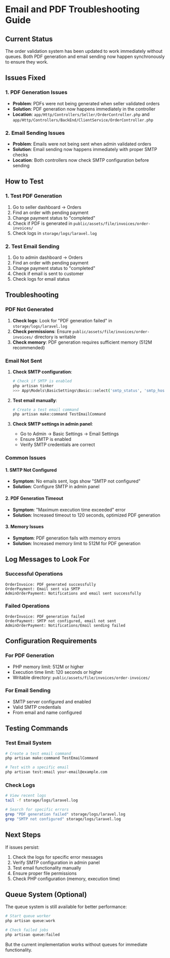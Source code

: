 # Email and PDF Troubleshooting Guide

## Current Status
The order validation system has been updated to work immediately without queues. Both PDF generation and email sending now happen synchronously to ensure they work.

## Issues Fixed

### 1. PDF Generation Issues
- **Problem**: PDFs were not being generated when seller validated orders
- **Solution**: PDF generation now happens immediately in the controller
- **Location**: `app/Http/Controllers/Seller/OrderController.php` and `app/Http/Controllers/BackEnd/ClientService/OrderController.php`

### 2. Email Sending Issues
- **Problem**: Emails were not being sent when admin validated orders
- **Solution**: Email sending now happens immediately with proper SMTP checks
- **Location**: Both controllers now check SMTP configuration before sending

## How to Test

### 1. Test PDF Generation
1. Go to seller dashboard → Orders
2. Find an order with pending payment
3. Change payment status to "completed"
4. Check if PDF is generated in `public/assets/file/invoices/order-invoices/`
5. Check logs in `storage/logs/laravel.log`

### 2. Test Email Sending
1. Go to admin dashboard → Orders
2. Find an order with pending payment
3. Change payment status to "completed"
4. Check if email is sent to customer
5. Check logs for email status

## Troubleshooting

### PDF Not Generated
1. **Check logs**: Look for "PDF generation failed" in `storage/logs/laravel.log`
2. **Check permissions**: Ensure `public/assets/file/invoices/order-invoices/` directory is writable
3. **Check memory**: PDF generation requires sufficient memory (512M recommended)

### Email Not Sent
1. **Check SMTP configuration**:
   ```bash
   # Check if SMTP is enabled
   php artisan tinker
   >>> App\Models\BasicSettings\Basic::select('smtp_status', 'smtp_host', 'from_mail')->first();
   ```

2. **Test email manually**:
   ```bash
   # Create a test email command
   php artisan make:command TestEmailCommand
   ```

3. **Check SMTP settings in admin panel**:
   - Go to Admin → Basic Settings → Email Settings
   - Ensure SMTP is enabled
   - Verify SMTP credentials are correct

### Common Issues

#### 1. SMTP Not Configured
- **Symptom**: No emails sent, logs show "SMTP not configured"
- **Solution**: Configure SMTP in admin panel

#### 2. PDF Generation Timeout
- **Symptom**: "Maximum execution time exceeded" error
- **Solution**: Increased timeout to 120 seconds, optimized PDF generation

#### 3. Memory Issues
- **Symptom**: PDF generation fails with memory errors
- **Solution**: Increased memory limit to 512M for PDF generation

## Log Messages to Look For

### Successful Operations
```
OrderInvoice: PDF generated successfully
OrderPayment: Email sent via SMTP
AdminOrderPayment: Notifications and email sent successfully
```

### Failed Operations
```
OrderInvoice: PDF generation failed
OrderPayment: SMTP not configured, email not sent
AdminOrderPayment: Notifications/Email sending failed
```

## Configuration Requirements

### For PDF Generation
- PHP memory limit: 512M or higher
- Execution time limit: 120 seconds or higher
- Writable directory: `public/assets/file/invoices/order-invoices/`

### For Email Sending
- SMTP server configured and enabled
- Valid SMTP credentials
- From email and name configured

## Testing Commands

### Test Email System
```bash
# Create a test email command
php artisan make:command TestEmailCommand

# Test with a specific email
php artisan test:email your-email@example.com
```

### Check Logs
```bash
# View recent logs
tail -f storage/logs/laravel.log

# Search for specific errors
grep "PDF generation failed" storage/logs/laravel.log
grep "SMTP not configured" storage/logs/laravel.log
```

## Next Steps

If issues persist:
1. Check the logs for specific error messages
2. Verify SMTP configuration in admin panel
3. Test email functionality manually
4. Ensure proper file permissions
5. Check PHP configuration (memory, execution time)

## Queue System (Optional)

The queue system is still available for better performance:
```bash
# Start queue worker
php artisan queue:work

# Check failed jobs
php artisan queue:failed
```

But the current implementation works without queues for immediate functionality. 